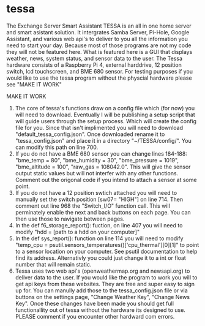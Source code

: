 # tessa
The Exchange Server Smart Assistant 
TESSA is an all in one home server and smart asistant solution. It intergrates Samba Server, Pi-Hole, Google Assistant, and various web api's to deliver to you all the information you need to start your day. Because most of those programs are not my code they will not be featured here. What is featured here is a GUI that displays weather, news, system status, and sensor data to the user. The Tessa hardware consists of a Raspberry Pi 4, external harddrive, 12 position switch, lcd touchscreen, and BME 680 sensor. 
For testing purposes if you would like to use the tessa program without the physcial hardware please see "MAKE IT WORK" 




MAKE IT WORK
1) The core of tessa's functions draw on a config file which (for now) you will need to download. Eventually I will be publishing a setup script that will guide users through the setup process. Which will create the config file for you. Since that isn't implimented you will need to download "default_tessa_config.json". Once downloaded rename it to "tessa_config.json" and place it in a directory "~/TESSA/config/". You can modify this path on line 700. 
2) If you do not have a BME 680 sensor you can change lines 184-188: "bme_temp = 80", "bme_humidity =  30", "bme_pressure = 1019", "bme_altitude = 100", "raw_gas = 108042.0". This will give the sensor output static values but will not interfer with any other functions. Comment out the origonal code if you intend to attach a sensor at some point.
3) If you do not have a 12 position swtich attached you will need to manually set the switch position [sw07= "HIGH"] on line 714. Then comment out line 968 the "Switch_I/O" function call. This will perminately enable the next and back buttons on each page. You can then use those to navigate between pages.
4) In the def f6_storage_report(): fuction, on line 407 you will need to modify "hdd = [path to a hdd on your computer]"
5) In the def sys_report(): function on line 114 you will need to modify "temp_cpu = psutil.sensors_temperatures()['cpu_thermal'][0][1]" to point to a sensor location on your computer. See psutil documentation to help find its address. Alternativly you could just change it to a int or float number that will remain static.
6) Tessa uses two web api's (openweathermap.org and newsapi.org) to deliver data to the user. If you would like the program to work you will to get api keys from these websites. They are free and super easy to sign up for. You can manully add those to the tessa_config.json file or via buttons on the settings page, "Change Weather Key", "Change News Key".
Once these changes have been made you should get full functionallity out of tessa without the hardware its designed to use. PLEASE comment if you encounter other hardward com errors. 
